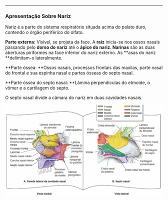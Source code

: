 
---

### Apresentação Sobre Nariz

Nariz é a parte do sistema respiratório situada acima do palato duro, contendo o órgão periférico do olfato.

**Parte externa:** Visível, se projeta da face. A **raíz** inicia-se nos ossos nasais passando pelo **dorso do nariz** até o **ápice do nariz. Narinas** são as duas aberturas piriformes na face inferior do nariz externo. As **asas do nariz **delimitam-o lateralmente.

**Parte óssea: **Ossos nasais, processos frontais das maxilas, parte nasal do frontal e sua espinha nasal e partes ósseas do septo nasal.

**Parte óssea do septo nasal: **Lâmina perpendiculas do etmoide, o vômer e a cartilagem do septo.

O septo nasal divide a câmara do nariz em duas cavidades nasais.

![](/assets/nasal.png)


